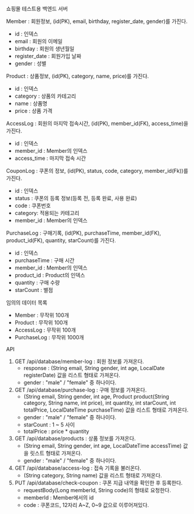 쇼핑몰 테스트용 백엔드 서버

Member : 회원정보, (id(PK), email, birthday, register_date, gender)를 가진다.
- id : 인덱스
- email : 회원의 이메일
- birthday : 회원의 생년월일
- register_date : 회원가입 날짜
- gender : 성별

Product : 상품정보, (id(PK), category, name, price)를 가진다.
- id : 인덱스
- category : 상품의 카테고리
- name : 상품명
- price : 상품 가격

AccessLog : 회원의 마지막 접속시간, (id(PK), member_id(FK), access_time)을 가진다.
- id : 인덱스
- member_id : Member의 인덱스
- access_time : 마지막 접속 시간

CouponLog : 쿠폰의 정보, (id(PK), status, code, category, member_id(Fk))를 가진다.
- id : 인덱스
- status : 쿠폰의 등록 정보(등록 전, 등록 완료, 사용 완료)
- code : 쿠폰번호
- category: 적용되는 카테고리
- member_id : Member의 인덱스

PurchaseLog : 구매기록, (id(PK), purchaseTime, member_id(FK), product_id(FK), quantity, starCount)를 가진다.
- id : 인덱스
- purchaseTime : 구매 시간
- member_id : Member의 인덱스
- product_id : Product의 인덱스
- quantity : 구매 수량
- starCount : 별점

임의의 데이터 목록
- Member : 무작위 100개
- Product : 무작위 100개
- AccessLog : 무작위 100개
- PurchaseLog : 무작위 1000개

API
1. GET /api/database/member-log : 회원 정보를 가져온다.
   - response : (String email, String gender, int age, LocalDate registerDate) 값을 리스트 형태로 가져온다.
   - gender : "male" / "female" 중 하나이다.
2. GET /api/database/purchase-log : 구매 정보를 가져온다.
   - (String email, String gender, int age, Product product(String category, String name, int price), int quantity, int starCount, int totalPrice, LocalDateTime purchaseTime) 값을 리스트 형태로 가져온다.
   - gender : "male" / "female" 중 하나이다.
   - starCount : 1 ~ 5 사이
   - totalPrice : price * quantity
3. GET /api/database/products : 상품 정보를 가져온다.
   - (String email, String gender, int age, LocalDateTime accessTime) 값을 릿스트 형태로 가져온다.
   - gender : "male" / "female" 중 하나이다.
4. GET /api/database/access-log : 접속 기록을 불러온다.
   - (String category, String name) 값을 리스트 형태로 가져온다.
5. PUT /api/database/check-coupon : 쿠폰 지급 내역을 확인한 후 등록한다.
    - requestBody(Long memberId, String code)의 형태로 요청한다.
    - memberId : Member에서의 id
    - code : 쿠폰코드, 12자리 A~Z, 0~9 값으로 이루어져있다.